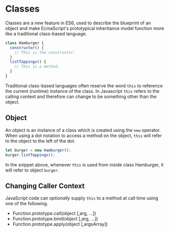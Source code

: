 # Classes

Classes are a new feature in ES6, used to describe the blueprint of an object and make EcmaScript's prototypical inheritance model function more like a traditional class-based language.

```js
class Hamburger {
  constructor() {
    // This is the constructor.
  }
  listToppings() {
    // This is a method.
  }
}
```

Traditional class-based languages often reserve the word `this` to reference the current (runtime) instance of the class. In Javascript `this` refers to the calling context and therefore can change to be something other than the object.

## Object

An object is an instance of a class which is created using the `new` operator. When using a dot notation to access a method on the object, `this` will refer to the object to the left of the dot.

```js
let burger = new Hamburger();
burger.listToppings();
```

In the snippet above, whenever `this` is used from inside class Hamburger, it will refer to object `burger`.

## Changing Caller Context

JavaScript code can _optionally_ supply `this` to a method at call time using one of the following.

* Function.prototype.call(object [,arg, ...])
* Function.prototype.bind(object [,arg, ...])
* Function.prototype.apply(object [,argsArray])


